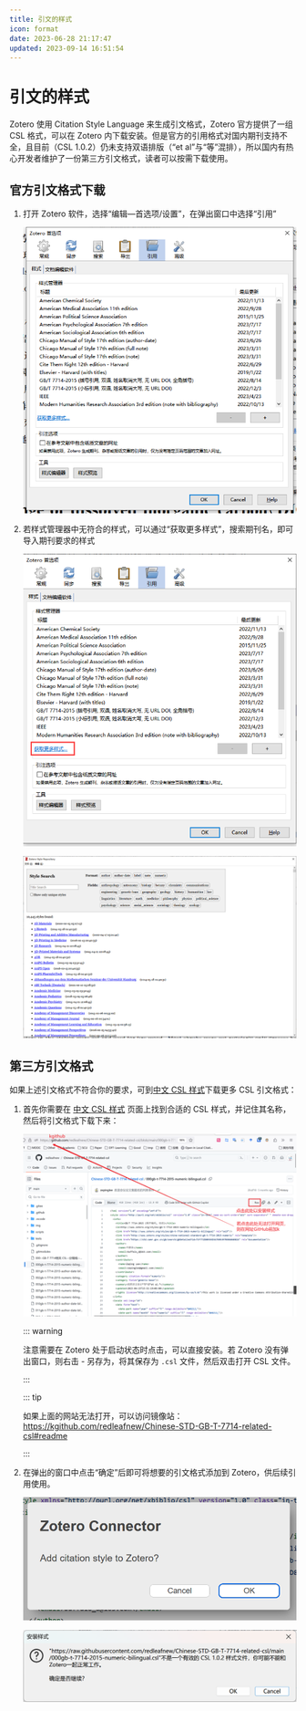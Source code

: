 ```yaml
---
title: 引文的样式
icon: format
date: 2023-06-28 21:17:47
updated: 2023-09-14 16:51:54
---
```


# 引文的样式

Zotero 使用 Citation Style Language 来生成引文格式，Zotero 官方提供了一组 CSL 格式，可以在 Zotero 内下载安装。但是官方的引用格式对国内期刊支持不全，且目前（CSL 1.0.2）仍未支持双语排版（“et al”与“等”混排），所以国内有热心开发者维护了一份第三方引文格式，读者可以按需下载使用。

## 官方引文格式下载

1. 打开 Zotero 软件，选择“编辑—首选项/设置”，在弹出窗口中选择“引用”

    ![引文格式管理](../assets/image-zotero-引文格式管理.png)

2. 若样式管理器中无符合的样式，可以通过“获取更多样式”，搜索期刊名，即可导入期刊要求的样式

    ![获取更多引文格式](../assets/image-zotero-获取更多引文格式.png)

    ![官方引文格式下载](../assets/image-zotero-官方引文格式.png)

## 第三方引文格式

如果上述引文格式不符合你的要求，可到[中文 CSL 样式](https://github.com/redleafnew/Chinese-STD-GB-T-7714-related-csl#readme)下载更多 CSL 引文格式：

1. 首先你需要在 [中文 CSL 样式](https://github.com/redleafnew/Chinese-STD-GB-T-7714-related-csl#readme) 页面上找到合适的 CSL 样式，并记住其名称，然后将引文格式下载下来：

    ![下载引文](../assets/image-github下载引文格式.png)

    ::: warning

    注意需要在 Zotero 处于启动状态时点击，可以直接安装。若 Zotero 没有弹出窗口，则右击 - 另存为，将其保存为 `.csl` 文件，然后双击打开 CSL 文件。

    :::

    ::: tip

    如果上面的网站无法打开，可以访问镜像站：<https://kgithub.com/redleafnew/Chinese-STD-GB-T-7714-related-csl#readme>

    :::

2. 在弹出的窗口中点击“确定”后即可将想要的引文格式添加到 Zotero，供后续引用使用。

    ![确认安装引文格式](../assets/image-确认安装引文格式.png)

    ![安装引文格式](../assets/image-安装引文格式.png)
